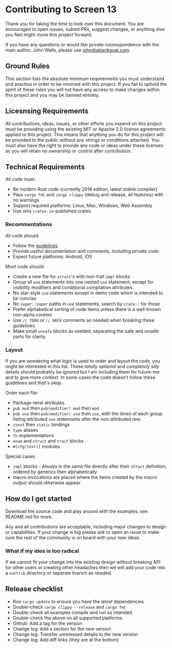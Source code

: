 # Contributing to Screen 13

Thank you for taking the time to look over this document. You are encouraged to open issues, submit PRs, suggest changes, or anything else you feel might move this project forward.

If you have any questions or would like private coorespondence with the main author, John Wells, please use john@attackgoat.com.

## Ground Rules

This section lists the absolute minimum requirements you must understand and practice in order to be involved with this project. If you fail to uphold the spirit of these rules you will not have any access to make changes within this project and you may be banned entirely.

## Licesnsing Requirements

All contributions, ideas, issues, or other efforts you expend on this project must be providing using the existing MIT or Apache 2.0 license agreements applied to this project. This means that anything you do for this project will be provided to the public without any strings or conditions attached. You must also have the right to provide any code or ideas under these licenses as you will retain no ownership or control after contribution.

## Technical Requirements

All code must:

- Be modern Rust code (currently 2018 edition, latest stable compiler)
- Pass `cargo fmt` and `cargo clippy` (debug and release, all features) with no warnings
- Support required platforms: Linux, Mac, Windows, Web Assembly
- Use only `crates.io`-published crates

### Recommentations

All code should:

- Follow the [guidelines](https://rust-lang.github.io/api-guidelines/)
- Provide useful documentation and comments, including private code
- Expect future platforms: Android, iOS

Most code should:

- Create a new file for `struct`'s with non-trait `impl` blocks
- Group all `use` statements into one nested `use` statement; except for visibility modifiers and conditional compilation attributes
- No star-style `use` statements except in demo code which is intended to be concise
- No `super::super` paths in `use` statements, search by `crate::` for those
- Prefer alphabetical sorting of code items unless there is a well-known non-alpha context
- Use `// TODO` or `// HACK` comments as needed when breaking these guidelines
- Make small `unsafe` blocks as needed, separating the safe and unsafe parts for clarity

### Layout

If you are wondering what logic is used to order and layout the code, you might be interested in this list. These *totally optional* and *completely silly* details should probably be ignored but I am including them for future-me and to give more context. In some cases the code doesn't follow these guidelines and _that's okay_.

Order each file:

- Package-level attributes
- `pub mod` then `pub(modifier) mod` then `mod`
- `pub use` then `pub(modifier) use` then `use`, with the itmes of each group listing attributed `use` statements after the non-attributed one
- `const` then `static` bindings
- `type` aliases
- `fn` implementations
- `enum` and `struct` and `trait` blocks
- `#[cfg(test)]` modules

Special cases:

- `impl` blocks - Always in the same file directly after their `struct` definition, ordered by generics then alphabetically
- macro invocations are placed where the items created by the macro output should otherwise appear

## How do I get started

Download the source code and play around with the examples, see README.md for more.

Any and all contributions are acceptable, including major changes to design or capabilities. If your change is big please ask or open an issue to make sure the rest of the community is on board with your new ideas.

### What if my idea is too radical

If we cannot fit your change into the existing design without breaking API for other users or creating other headaches then we will add your code into a `contrib` directory or separate branch as needed.

## Release checklist

- Run `cargo update` to ensure you have the latest dependencies
- Double-check `cargo clippy --release` and `cargo fmt`
- Double-check all examples compile and run as intended
- Double-check the above on all supported platforms
- Github: Add a tag for the version
- Change log: Add a section for the new version
- Change log: Transfer unreleased details to the new version
- Change log: Add diff links (they are at the bottom)
